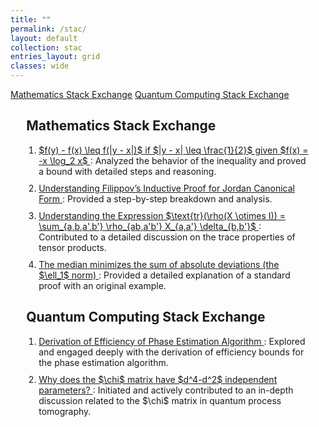 ```yaml
---
title: ""
permalink: /stac/
layout: default
collection: stac
entries_layout: grid
classes: wide
---
```


<div class="learning-topnav">
  <a href="lin-stac">Mathematics Stack Exchange</a>
  <a href="/qc-stac">Quantum Computing Stack Exchange</a>
</div>

<style>
/* Add left and right margins for the entire page */
.page-container {
  margin: 0 auto; /* Center the content horizontally */
  padding: 0 5%; /* Adjust as necessary */
  max-width: 35cm; /* Ensure the content doesn't stretch too wide */
  box-sizing: border-box; /* Ensure padding doesn't affect width */
}
ol {
    list-style-type: decimal;
    padding-left: 20px; /* Adjust this to control overall indentation */
}

li {
    margin-bottom: 10px;
    padding-left: 0;
}
</style>

<div class="page-container">
  <h2>Mathematics Stack Exchange</h2>
  <ol>
    <li>
      <a href="https://math.stackexchange.com/questions/4614700/prove-fy-%E2%88%92-fx-leq-fy-%E2%88%92-x-if-y-%E2%88%92-x-%E2%89%A4-1-2-given-fx-x-log-2-x">
        $f(y) - f(x) \leq f(|y - x|)$ if $|y - x| \leq \frac{1}{2}$ given $f(x) = -x \log_2 x$
      </a>: Analyzed the behavior of the inequality and proved a bound with detailed steps and reasoning.
    </li>
    <li>
      <a href="https://math.stackexchange.com/questions/3909381/filippovs-inductive-proof-for-jordan-canonical-form/3911296#3911296">
        Understanding Filippov’s Inductive Proof for Jordan Canonical Form
      </a>: Provided a step-by-step breakdown and analysis.
    </li>
    <li>
      <a href="https://math.stackexchange.com/questions/4250990/understanding-the-expression-tr-big-rhox-otimes-i-big-sum-a-b-a-b-rho">
        Understanding the Expression $\text{tr}(\rho(X \otimes I)) = \sum_{a,b,a',b'} \rho_{ab,a'b'} X_{a,a'} \delta_{b,b'}$
      </a>: Contributed to a detailed discussion on the trace properties of tensor products.
    </li>
    <li>
      <a href="https://math.stackexchange.com/questions/113270/the-median-minimizes-the-sum-of-absolute-deviations-the-ell-1-norm/2364943#2364943">
        The median minimizes the sum of absolute deviations (the $\ell_1$ norm)
      </a>: Provided a detailed explanation of a standard proof with an original example.
    </li>
  </ol>


  <h2>Quantum Computing Stack Exchange</h2>
  <ol>
    <li>
      <a href="https://quantumcomputing.stackexchange.com/questions/22032/derivation-of-efficiency-of-phase-estimation-algorithm">
        Derivation of Efficiency of Phase Estimation Algorithm
      </a>: Explored and engaged deeply with the derivation of efficiency bounds for the phase estimation algorithm.
    </li>
    <li>
      <a href="https://quantumcomputing.stackexchange.com/questions/28924/why-does-the-chi-matrix-have-d4-d2-independent-parameters">
        Why does the $\chi$ matrix have $d^4-d^2$ independent parameters?
      </a>: Initiated and actively contributed to an in-depth discussion related to the $\chi$ matrix in quantum process tomography.
    </li>
  </ol>

</div>

